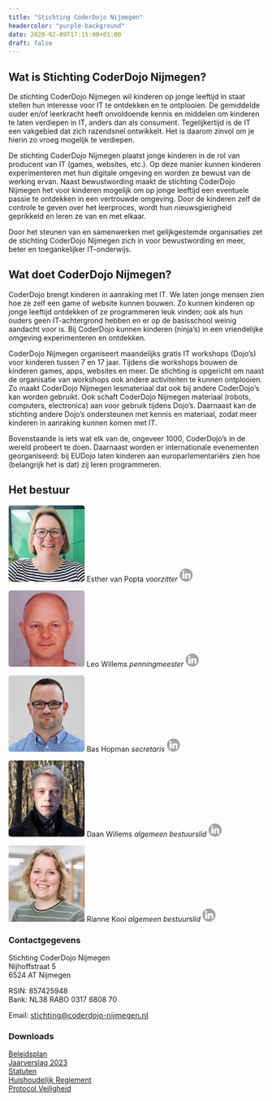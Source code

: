 ```yaml
---
title: "Stichting CoderDojo Nijmegen"
headercolor: "purple-background"
date: 2020-02-09T17:15:00+01:00
draft: false
---
```


## Wat is Stichting CoderDojo Nijmegen?

De stichting CoderDojo Nijmegen wil kinderen op jonge leeftijd in staat stellen hun interesse voor IT te ontdekken en te
ontplooien. De gemiddelde ouder en/of leerkracht heeft onvoldoende kennis en middelen om kinderen te laten verdiepen in
IT, anders dan als consument. Tegelijkertijd is de IT een vakgebied dat zich razendsnel ontwikkelt. Het is daarom zinvol
om je hierin zo vroeg mogelijk te verdiepen.

De stichting CoderDojo Nijmegen plaatst jonge kinderen in de rol van producent van IT (games, websites, etc.). Op deze
manier kunnen kinderen experimenteren met hun digitale omgeving en worden ze bewust van de werking ervan. Naast
bewustwording maakt de stichting CoderDojo Nijmegen het voor kinderen mogelijk om op jonge leeftijd een eventuele passie
te ontdekken in een vertrouwde omgeving. Door de kinderen zelf de controle te geven over het leerproces, wordt hun
nieuwsgierigheid geprikkeld en leren ze van en met elkaar.

Door het steunen van en samenwerken met gelijkgestemde organisaties zet de stichting CoderDojo Nijmegen zich in voor
bewustwording en meer, beter en toegankelijker IT-onderwijs.

## Wat doet CoderDojo Nijmegen?

CoderDojo brengt kinderen in aanraking met IT. We laten jonge mensen zien hoe ze zelf een game of website kunnen bouwen.
Zo kunnen kinderen op jonge leeftijd ontdekken of ze programmeren leuk vinden; ook als hun ouders geen IT-achtergrond
hebben en er op de basisschool weinig aandacht voor is. Bij CoderDojo kunnen kinderen (ninja’s) in een vriendelijke
omgeving experimenteren en ontdekken.

CoderDojo Nijmegen organiseert maandelijks gratis IT workshops (Dojo’s) voor kinderen tussen 7 en 17 jaar. Tijdens die
workshops bouwen de kinderen games, apps, websites en meer. De stichting is opgericht om naast de organisatie van
workshops ook andere activiteiten te kunnen ontplooien. Zo maakt CoderDojo Nijmegen lesmateriaal dat ook bij andere
CoderDojo’s kan worden gebruikt. Ook schaft CoderDojo Nijmegen materiaal (robots, computers, electronica) aan voor
gebruik tijdens Dojo’s. Daarnaast kan de stichting andere Dojo’s ondersteunen met kennis en materiaal, zodat meer
kinderen in aanraking kunnen komen met IT.

Bovenstaande is iets wat elk van de, ongeveer 1000, CoderDojo’s in de wereld probeert te doen. Daarnaast worden er
internationale evenementen georganiseerd: bij EUDojo laten kinderen aan europarlementariërs zien hoe (belangrijk het is
dat) zij leren programmeren.

## Het bestuur

<div class="flex-grid">
<div class="flex-grid-col">

![Esther van Popta](esther.png)
Esther van Popta
_voorzitter_
[![LinkedIn](/imgs/linkedin-grey.png)](https://nl.linkedin.com/in/esthervanpopta)
 </div>
<div class="flex-grid-col">

![Leo Willems](leo.png)
Leo Willems
_penningmeester_
[![LinkedIn](/imgs/linkedin-grey.png)](http://leowillems.nl)
</div>
<div class="flex-grid-col">

![Bas Hopman](bas.png)
Bas Hopman
_secretaris_
[![LinkedIn](/imgs/linkedin-grey.png)](https://bas.familiehopman.net)
</div>
<div class="flex-grid-col">

![Daan Willems](daan.png)
Daan Willems
_algemeen bestuurslid_
[![LinkedIn](/imgs/linkedin-grey.png)](https://www.linkedin.com/in/daan-willems-48665712b/)
</div>
<div class="flex-grid-col">

![Rianne Kooi](rianne.jpg)
Rianne Kooi
_algemeen bestuurslid_
[![LinkedIn](/imgs/linkedin-grey.png)](https://www.linkedin.com/in/rianne-kooi//)
</div>
</div>

### Contactgegevens

Stichting CoderDojo Nijmegen  
Nijhoffstraat 5  
6524 AT Nijmegen

RSIN: 857425948  
Bank: NL38 RABO 0317 6808 70

Email: 𝗌𝗍𝗂𝖼𝗁𝗍𝗂𝗇𝗀@𝖼𝗈𝖽𝖾𝗋𝖽𝗈𝗃𝗈-𝗇𝗂𝗃𝗆𝖾𝗀𝖾𝗇.𝗇𝗅

### Downloads

[Beleidsplan](BeleidsplanCoderDojoNijmegen20172018.pdf)  
[Jaarverslag 2023](CoderDojo-Jaarverslag-2023.pdf)  
[Statuten](2017-2-statuten.pdf)  
[Huishoudelijk Reglement](Huishoudelijk-reglement.pdf)  
[Protocol Veiligheid](Protocol_Veiligheid.pdf)
